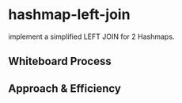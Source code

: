 # hashmap-left-join

implement a simplified LEFT JOIN for 2 Hashmaps.

## Whiteboard Process
<!-- Embedded whiteboard image -->

## Approach & Efficiency
<!-- What approach did you take? Discuss Why. What is the Big O space/time for this approach? -->
